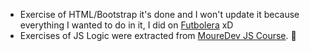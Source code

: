 - Exercise of HTML/Bootstrap it's done and I won't update it because everything I wanted to do in it, I did on [Futbolera](https://github.com/Diego17cp/soccer-clothing) xD
- Exercises of JS Logic were extracted from [MoureDev JS Course](https://github.com/mouredev/hello-javascript). 🫡

